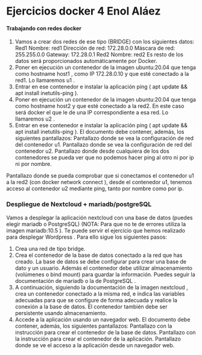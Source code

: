 # Ejercicios docker 4 Enol Aláez
#### Trabajando con redes docker

1. Vamos a crear dos redes de ese tipo (BRIDGE) con los siguientes datos:
Red1
Nombre: red1
Dirección de red: 172.28.0.0
Máscara de red: 255.255.0.0
Gateway: 172.28.0.1
Red2
Nombre: red2
Es resto de los datos será proporcionados automáticamente por Docker.
2. Poner en ejecución un contenedor de la imagen ubuntu:20.04 que tenga como hostname
host1 , como IP 172.28.0.10 y que esté conectado a la red1. Lo llamaremos u1 .
3. Entrar en ese contenedor e instalar la aplicación ping ( apt update && apt install
inetutils-ping ).
4. Poner en ejecución un contenedor de la imagen ubuntu:20.04 que tenga como hostname
host2 y que esté conectado a la red2. En este caso será docker el que le de una IP correspondiente
a esa red. Lo llamaremos u2 .
5. Entrar en ese contenedor e instalar la aplicación ping ( apt update && apt install
inetutils-ping ).
El documento debe contener, además, los siguientes pantallazos:
Pantallazo donde se vea la configuración de red del contenedor u1.
Pantallazo donde se vea la configuración de red del contenedor u2.
Pantallazo donde desde cualquiera de los dos contenedores se pueda ver que no podemos hacer ping al
otro ni por ip ni por nombre.

Pantallazo donde se pueda comprobar que si conectamos el contenedor u1 a la red2 (con docker
network connect ), desde el contenedor u1, tenemos acceso al contenedor u2 mediante ping, tanto
por nombre como por ip.

### Despliegue de Nextcloud + mariadb/postgreSQL
Vamos a desplegar la aplicación nextcloud con una base de datos (puedes elegir mariadb o PostgreSQL)
(NOTA: Para que no te de errores utiliza la imagen mariadb:10.5 ). Te puede servir el ejercicio que
hemos realizado para desplegar Wordpress . Para ello sigue los siguientes pasos:
1. Crea una red de tipo bridge.
2. Crea el contenedor de la base de datos conectado a la red que has creado. La base de datos se debe
configurar para crear una base de dato y un usuario. Además el contenedor debe utilizar
almacenamiento (volúmenes o bind mount) para guardar la información. Puedes seguir la
documentación de mariadb o la de PostgreSQL .
3. A continuación, siguiendo la documentación de la imagen nextcloud , crea un contenedor conectado a
la misma red, e indica las variables adecuadas para que se configure de forma adecuada y realice la
conexión a la base de datos. El contenedor también debe ser persistente usando almacenamiento.
4. Accede a la aplicación usando un navegador web.
El documento debe contener, además, los siguientes pantallazos:
Pantallazo con la instrucción para crear el contenedor de la base de datos.
Pantallazo con la instrucción para crear el contenedor de la aplicación.
Pantallazo donde se ve el acceso a la aplicación desde un navegador web.